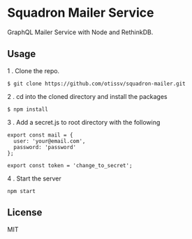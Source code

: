 # Squadron Mailer Service

GraphQL Mailer Service with Node and RethinkDB.


## Usage

1 . Clone the repo.

```
$ git clone https://github.com/otissv/squadron-mailer.git
```

2 . cd into the cloned directory and install the packages

```
$ npm install
```

3 . Add a secret.js to root directory with the following
```
export const mail = {
  user: 'your@email.com',
  password: 'password'
};

export const token = 'change_to_secret';
```

4 . Start the server
```
npm start
```


## License
MIT
